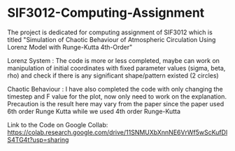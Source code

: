 # SIF3012-Computing-Assignment
The project is dedicated for computing assignment of SIF3012 which is titled "Simulation of Chaotic Behaviour of Atmospheric Circulation Using Lorenz Model with Runge-Kutta 4th-Order"


Lorenz System : The code is more or less completed, maybe can work on manipulation of initial coordinates with fixed parameter values (sigma, beta, rho) and check if there is any significant shape/pattern existed (2 circles)

Chaotic Behaviour : I have also completed the code with only changing the timestep and F value for the plot, now only need to work on the explanation. Precaution is the result here may vary from the paper since the paper used 6th order Runge Kutta while we used 4th order Runge-Kutta

Link to the Code on Google Collab:
https://colab.research.google.com/drive/11SNMUXbXnnNE6VrWf5wScKufDlS4TG4t?usp=sharing 